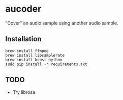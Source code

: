 aucoder
=======

"Cover" an audio sample using another audio sample.

Installation
------------

```
brew install ffmpeg
brew install libsamplerate
brew install boost-python
sudo pip install -r requirements.txt
```

TODO
----

* Try librosa
